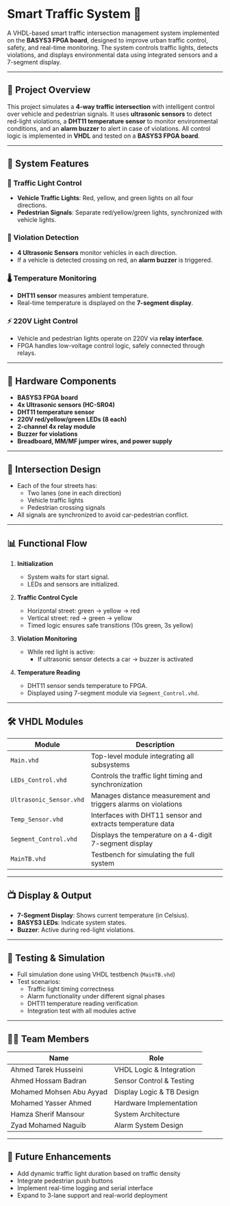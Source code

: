 # Smart Traffic System 🚦

A VHDL-based smart traffic intersection management system implemented on the **BASYS3 FPGA board**, designed to improve urban traffic control, safety, and real-time monitoring. The system controls traffic lights, detects violations, and displays environmental data using integrated sensors and a 7-segment display.

---

## 🧠 Project Overview

This project simulates a **4-way traffic intersection** with intelligent control over vehicle and pedestrian signals. It uses **ultrasonic sensors** to detect red-light violations, a **DHT11 temperature sensor** to monitor environmental conditions, and an **alarm buzzer** to alert in case of violations. All control logic is implemented in **VHDL** and tested on a **BASYS3 FPGA board**.

---

## 🔧 System Features

### 🚦 Traffic Light Control
- **Vehicle Traffic Lights**: Red, yellow, and green lights on all four directions.
- **Pedestrian Signals**: Separate red/yellow/green lights, synchronized with vehicle lights.

### 📏 Violation Detection
- **4 Ultrasonic Sensors** monitor vehicles in each direction.
- If a vehicle is detected crossing on red, an **alarm buzzer** is triggered.

### 🌡️ Temperature Monitoring
- **DHT11 sensor** measures ambient temperature.
- Real-time temperature is displayed on the **7-segment display**.

### ⚡ 220V Light Control
- Vehicle and pedestrian lights operate on 220V via **relay interface**.
- FPGA handles low-voltage control logic, safely connected through relays.

---

## 🔌 Hardware Components

- **BASYS3 FPGA board**
- **4x Ultrasonic sensors (HC-SR04)**
- **DHT11 temperature sensor**
- **220V red/yellow/green LEDs (8 each)**
- **2-channel 4x relay module**
- **Buzzer for violations**
- **Breadboard, MM/MF jumper wires, and power supply**

---

## 🧱 Intersection Design

- Each of the four streets has:
  - Two lanes (one in each direction)
  - Vehicle traffic lights
  - Pedestrian crossing signals
- All signals are synchronized to avoid car-pedestrian conflict.

---

## 📊 Functional Flow

1. **Initialization**
   - System waits for start signal.
   - LEDs and sensors are initialized.

2. **Traffic Control Cycle**
   - Horizontal street: green → yellow → red
   - Vertical street: red → green → yellow
   - Timed logic ensures safe transitions (10s green, 3s yellow)

3. **Violation Monitoring**
   - While red light is active:
     - If ultrasonic sensor detects a car → buzzer is activated

4. **Temperature Reading**
   - DHT11 sensor sends temperature to FPGA.
   - Displayed using 7-segment module via `Segment_Control.vhd`.

---

## 🛠️ VHDL Modules

| Module               | Description                                                                 |
|----------------------|-----------------------------------------------------------------------------|
| `Main.vhd`           | Top-level module integrating all subsystems                                 |
| `LEDs_Control.vhd`   | Controls the traffic light timing and synchronization                       |
| `Ultrasonic_Sensor.vhd` | Manages distance measurement and triggers alarms on violations           |
| `Temp_Sensor.vhd`    | Interfaces with DHT11 sensor and extracts temperature data                  |
| `Segment_Control.vhd`| Displays the temperature on a 4-digit 7-segment display                     |
| `MainTB.vhd`         | Testbench for simulating the full system                                    |

---

## 📺 Display & Output

- **7-Segment Display**: Shows current temperature (in Celsius).
- **BASYS3 LEDs**: Indicate system states.
- **Buzzer**: Active during red-light violations.

---

## 🧪 Testing & Simulation

- Full simulation done using VHDL testbench (`MainTB.vhd`)
- Test scenarios:
  - Traffic light timing correctness
  - Alarm functionality under different signal phases
  - DHT11 temperature reading verification
  - Integration test with all modules active

---

## 👨‍💻 Team Members

| Name                  | Role                  |
|-----------------------|------------------------|
| Ahmed Tarek Husseini | VHDL Logic & Integration |
| Ahmed Hossam Badran    | Sensor Control & Testing |
| Mohamed Mohsen Abu Ayyad | Display Logic & TB Design |
| Mohamed Yasser Ahmed   | Hardware Implementation |
| Hamza Sherif Mansour   | System Architecture |
| Zyad Mohamed Naguib    | Alarm System Design |

---

## 🏁 Future Enhancements

- Add dynamic traffic light duration based on traffic density
- Integrate pedestrian push buttons
- Implement real-time logging and serial interface
- Expand to 3-lane support and real-world deployment
